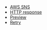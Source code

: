   - [AWS SNS](/0110-plugins/awssns.md)
  - [HTTP response](/0110-plugins/http-response.md)
  - [Preview](/0110-plugins/preview.md)
  - [Retry](/0110-plugins/retry.md)
